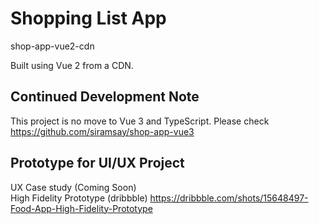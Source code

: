 # Shopping List App
shop-app-vue2-cdn

Built using Vue 2 from a CDN. 

## Continued Development Note
This project is no move to Vue 3 and TypeScript. Please check https://github.com/siramsay/shop-app-vue3

## Prototype for UI/UX Project

UX Case study (Coming Soon) <br/>
High Fidelity Prototype (dribbble) https://dribbble.com/shots/15648497-Food-App-High-Fidelity-Prototype
